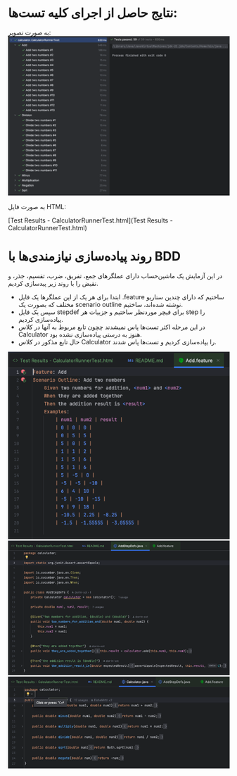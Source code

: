 # نتایج حاصل از اجرای کلیه تست‌ها:

به صورت تصویر:
![img.png](images/img.png)

به صورت فایل HTML:

[Test Results - CalculatorRunnerTest.html](Test Results - CalculatorRunnerTest.html)

# روند پیاده‌سازی نیاز‌‌مندی‌ها با BDD

در این آزمایش یک ماشین‌حساب دارای عملگر‌های جمع، تفریق، ضرب، تقسیم، جذر، و نقیض را با روند زیر پیدسازی کردیم.
- ابتدا برای هر یک از این عملگرها یک فایل .feature ساختیم که دارای چندین سناریو مختلف که بصورت یک scenario outline نوشته شده‌اند، ساختیم.
- سپس یک فایل stepdef برای فیچر موردنظر ساختیم و جزییات هر step را پیاده‌‌سازی کردیم.
- در این مرحله اکثر تست‌ها پاس نمیشدند چچون تابع مربوط به آنها در کلاس Calculator هنوز به درستی پیاده‌‌سازی نشده بود.
- حال تابع مذکور در کلاس Calculator را یپاده‌سازی کردیم و تست‌ها پاس شدند.

![img_1.png](images/img_1.png)
![img_2.png](images/img_2.png)
![img_3.png](images/img_3.png)